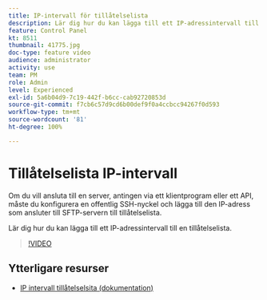```yaml
---
title: IP-intervall för tillåtelselista
description: Lär dig hur du kan lägga till ett IP-adressintervall till en tillåtelselista.
feature: Control Panel
kt: 8511
thumbnail: 41775.jpg
doc-type: feature video
audience: administrator
activity: use
team: PM
role: Admin
level: Experienced
exl-id: 5a6b04d9-7c19-442f-b6cc-cab92720853d
source-git-commit: f7cb6c57d9cd6b00def9f0a4ccbcc94267f0d593
workflow-type: tm+mt
source-wordcount: '81'
ht-degree: 100%

---
```


# Tillåtelselista IP-intervall

Om du vill ansluta till en server, antingen via ett klientprogram eller ett API, måste du konfigurera en offentlig SSH-nyckel och lägga till den IP-adress som ansluter till SFTP-servern till tillåtelselista.

Lär dig hur du kan lägga till ett IP-adressintervall till en tillåtelselista.

>[!VIDEO](https://video.tv.adobe.com/v/41775?quality=12)

## Ytterligare resurser

* [IP intervall tillåtelselsita (dokumentation)](https://experienceleague.adobe.com/docs/control-panel/using/sftp-management/ip-range-allow-listing.html?lang=sv)
